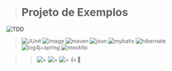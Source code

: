 > # **Projeto de Exemplos**

![TDD](https://leantesting-wp.s3.amazonaws.com/resources/wp-content/uploads/2015/02/tdd-circle-of-life-300x234.png)

> ![JUnit](http://junit.org/images/junit-logo.png)  ![image](https://cloud.githubusercontent.com/assets/1529021/7015058/0844e14c-dca4-11e4-8d7b-e0546b6ec74d.png)  ![maven](http://luizricardo.org/wordpress/wp-content/upload-files/2014/06/maven.png) ![json](https://cdn2.hubspot.net/hubfs/654443/www.cesanta.com/Images/1433864768.png?t=1457258152338) ![mybatis](http://www.mybatis.org/images/mybatis-logo.png) ![hibernate](http://www.shinelogics.in/assets/img/hibernate.png) ![log4j+spring](http://www.mkyong.com/wp-content/uploads/2010/07/spring-log4j.jpg) ![mockito](http://4.bp.blogspot.com/-YwSiBzMjVVc/UzwVBNMkwAI/AAAAAAAABX8/ztIGcUxmnRI/s1600/Mockito+Mock+Stub+Java+JUnit.jpg)



>> ![+](http://www.brumadourgente.com.br/hd-imagens/bt_mais.png) ![+](http://www.brumadourgente.com.br/hd-imagens/bt_mais.png) ![+](http://www.brumadourgente.com.br/hd-imagens/bt_mais.png) :+1: :100: 
